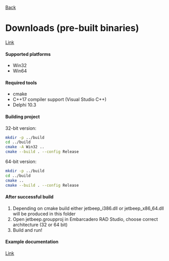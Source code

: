[Back](../README.md)

# Downloads (pre-built binaries)

[Link](https://drive.google.com/open?id=1Ib5gs0VIJdjbKYZgtN78duxFT7A_cc05)

#### Supported platforms

* Win32
* Win64

#### Required tools

* cmake
* C++17 compiler support (Visual Studio C++)
* Delphi 10.3

#### Building project

32-bit version:
```bash
mkdir -p ../build
cd ../build
cmake -A Win32 ..
cmake --build . --config Release
```

64-bit version:
```bash
mkdir -p ../build
cd ../build
cmake ..
cmake --build . --config Release
```

#### After successful build

1. Depending on cmake build either jetbeep_i386.dll or jetbeep_x86_64.dll will be produced in this folder
2. Open jetbeep.groupproj in Embarcadero RAD Studio, choose correct architecture (32 or 64 bit)
3. Build and run!

#### Example documentation

[Link](example/README.md)